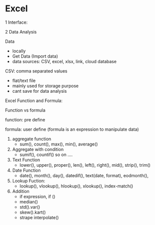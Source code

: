 # Excel

1 Interface: 

2 Data Analysis

Data
- locally
- Get Data (Import data)
- data sources: CSV, excel, xlsx, link, cloud database

CSV: comma separated values
+ flat/text file
+ mainly used for storage purpose
+ cant save for data analysis 

Excel Function and Formula:

Function vs formula

function: pre define

formula: user define (formula is an expression to manipulate data)

1. aggregate function
	+ sum(), count(), max(), min(), average() 
2. Aggregate with condition 
	+ sumif(), countif() so on ....
3. Text Function
	+ lower(), upper(), proper(), len(), left(), right(), mid(), strip(), trim()
4. Date Function
	+ date(), month(), day(), datedif(), text(date, format), eodmonth(),
5.  Lookup Fuction:
	+ lookup(), vlookup(), hlookup(), xlookup(), index-match() 
6. Addition
	+ if expression, if ()
	+ median()
	+ std().var()
	+ skew().kart()
	+ strape interpolate()